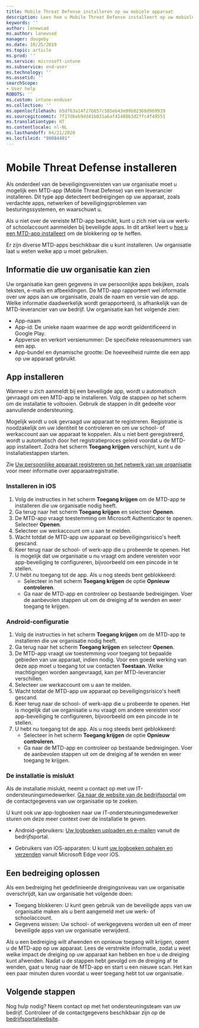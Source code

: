 ```yaml
---
title: Mobile Threat Defense installeren op uw mobiele apparaat
description: Lees hoe u Mobile Threat Defense installeert op uw mobiele apparaat.
keywords: ''
author: lenewsad
ms.author: lanewsad
manager: dougeby
ms.date: 10/25/2019
ms.topic: article
ms.prod: ''
ms.service: microsoft-intune
ms.subservice: end-user
ms.technology: ''
ms.assetid: ''
searchScope:
- User help
ROBOTS: ''
ms.custom: intune-enduser
ms.collection: ''
ms.openlocfilehash: b5df63a14f27b657c585eb43e09b02368d969939
ms.sourcegitcommit: 7f17d6eb9dd41b031a6af4148863d2ffc4f49551
ms.translationtype: HT
ms.contentlocale: nl-NL
ms.lasthandoff: 04/21/2020
ms.locfileid: "80084401"
---
```

# <a name="install-mobile-threat-defense"></a>Mobile Threat Defense installeren   

Als onderdeel van de beveiligingsvereisten van uw organisatie moet u mogelijk een MTD-app (Mobile Threat Defense) van een leverancier installeren. Dit type app detecteert bedreigingen op uw apparaat, zoals verdachte apps, netwerken of beveiligingsproblemen van besturingssystemen, en waarschuwt u.  

Als u niet over de vereiste MTD-app beschikt, kunt u zich niet via uw werk- of schoolaccount aanmelden bij beveiligde apps. In dit artikel leert u [hoe u een MTD-app installeert](set-up-mobile-threat-defense.md#install-app) om de blokkering op te heffen.  

Er zijn diverse MTD-apps beschikbaar die u kunt installeren. Uw organisatie laat u weten welke app u moet gebruiken. 


## <a name="information-your-organization-can-see"></a>Informatie die uw organisatie kan zien   

Uw organisatie kan geen gegevens in uw persoonlijke apps bekijken, zoals teksten, e-mails en afbeeldingen. De MTD-app rapporteert wel informatie over uw apps aan uw organisatie, zoals de naam en versie van de app. Welke informatie daadwerkelijk wordt gerapporteerd, is afhankelijk van de MTD-leverancier van uw bedrijf. Uw organisatie kan het volgende zien:   

* App-naam  
* App-id: De unieke naam waarmee de app wordt geïdentificeerd in Google Play.  
* Appversie en verkort versienummer: De specifieke releasenummers van een app.  
* App-bundel en dynamische grootte: De hoeveelheid ruimte die een app op uw apparaat gebruikt. 


## <a name="install-app"></a>App installeren    
Wanneer u zich aanmeldt bij een beveiligde app, wordt u automatisch gevraagd om een MTD-app te installeren. Volg de stappen op het scherm om de installatie te voltooien. Gebruik de stappen in dit gedeelte voor aanvullende ondersteuning.  
 
Mogelijk wordt u ook gevraagd uw apparaat te registreren. Registratie is noodzakelijk om uw identiteit te controleren en om uw school- of werkaccount aan uw apparaat te koppelen. Als u niet bent geregistreerd, wordt u automatisch door het registratieproces geleid voordat u de MTD-app installeert. Zodra het scherm **Toegang krijgen** verschijnt, kunt u de installatiestappen starten.  

Zie [Uw persoonlijke apparaat registreren op het netwerk van uw organisatie](https://docs.microsoft.com/azure/active-directory/user-help/user-help-register-device-on-network) voor meer informatie over apparaatregistratie.  

### <a name="ios-setup"></a>Installeren in iOS  

1. Volg de instructies in het scherm **Toegang krijgen** om de MTD-app te installeren die uw organisatie nodig heeft.   
2. Ga terug naar het scherm **Toegang krijgen** en selecteer **Openen**.  
3. De MTD-app vraagt toestemming om Microsoft Authenticator te openen. Selecteer **Openen**. 
4. Selecteer uw werkaccount om u aan te melden. 
5. Wacht totdat de MTD-app uw apparaat op beveiligingsrisico's heeft gescand. 
6. Keer terug naar de school- of werk-app die u probeerde te openen. Het is mogelijk dat uw organisatie u nu vraagt om andere vereisten voor app-beveiliging te configureren, bijvoorbeeld om een pincode in te stellen.   
7. U hebt nu toegang tot de app. Als u nog steeds bent geblokkeerd:  
    * Selecteer in het scherm **Toegang krijgen** de optie **Opnieuw controleren**.  
    * Ga naar de MTD-app en controleer op bestaande bedreigingen. Voer de aanbevolen stappen uit om de dreiging af te wenden en weer toegang te krijgen.    

### <a name="android-setup"></a>Android-configuratie 

1. Volg de instructies in het scherm **Toegang krijgen** om de MTD-app te installeren die uw organisatie nodig heeft.  
2. Ga terug naar het scherm **Toegang krijgen** en selecteer **Openen**.  
3. De MTD-app vraagt uw toestemming voor toegang tot bepaalde gebieden van uw apparaat, indien nodig. Voor een goede werking van deze app moet u toegang tot uw contacten **Toestaan**. Welke machtigingen worden aangevraagd, kan per MTD-leverancier verschillen.  
4. Selecteer uw werkaccount om u aan te melden.  
5. Wacht totdat de MTD-app uw apparaat op beveiligingsrisico's heeft gescand.  
6. Keer terug naar de school- of werk-app die u probeerde te openen. Het is mogelijk dat uw organisatie u nu vraagt om andere vereisten voor app-beveiliging te configureren, bijvoorbeeld om een pincode in te stellen.  
7. U hebt nu toegang tot de app. Als u nog steeds bent geblokkeerd:  
    * Selecteer in het scherm **Toegang krijgen** de optie **Opnieuw controleren**.  
    * Ga naar de MTD-app en controleer op bestaande bedreigingen. Voer de aanbevolen stappen uit om de dreiging af te wenden en weer toegang te krijgen.  

### <a name="installation-failed"></a>De installatie is mislukt  

Als de installatie mislukt, neemt u contact op met uw IT-ondersteuningsmedewerker. [Ga naar de website van de bedrijfsportal](https://go.microsoft.com/fwlink/?linkid=2010980) om de contactgegevens van uw organisatie op te zoeken.  

U kunt ook uw app-logboeken naar uw IT-ondersteuningsmedewerker sturen om deze meer context over de installatie te geven.  
* Android-gebruikers: [Uw logboeken uploaden en e-mailen](https://docs.microsoft.com/mem/intune/user-help/send-logs-to-your-it-admin-by-email-android) vanuit de bedrijfsportal.   

* Gebruikers van iOS-apparaten: U kunt [uw logboeken ophalen en verzenden](https://docs.microsoft.com/intune/apps/manage-microsoft-edge#use-microsoft-edge-to-access-managed-app-logs) vanuit Microsoft Edge voor iOS.  

## <a name="resolve-a-threat"></a>Een bedreiging oplossen  
Als een bedreiging het gedefinieerde dreigingsniveau van uw organisatie overschrijdt, kan uw organisatie het volgende doen:  
   
* Toegang blokkeren: U kunt geen gebruik van de beveiligde apps van uw organisatie maken als u bent aangemeld met uw werk- of schoolaccount.  
* Gegevens wissen: Uw school- of werkgegevens worden uit een of meer beveiligde apps van uw organisatie verwijderd.  

Als u een bedreiging wilt afwenden en opnieuw toegang wilt krijgen, opent u de MTD-app op uw apparaat. Lees de verstrekte informatie, zodat u weet welke impact de dreiging op uw apparaat kan hebben en hoe u de dreiging kunt afwenden. Nadat u de stappen hebt gevolgd om de dreiging af te wenden, gaat u terug naar de MTD-app en start u een nieuwe scan. Het kan een paar minuten duren voordat u weer toegang hebt tot uw organisatie.  

## <a name="next-steps"></a>Volgende stappen  

Nog hulp nodig? Neem contact op met het ondersteuningsteam van uw bedrijf. Controleer of de contactgegevens beschikbaar zijn op de [bedrijfsportalwebsite](https://go.microsoft.com/fwlink/?linkid=2010980).

